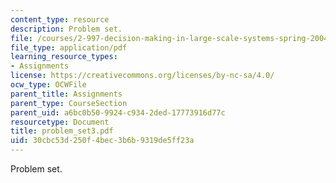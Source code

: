 ```yaml
---
content_type: resource
description: Problem set.
file: /courses/2-997-decision-making-in-large-scale-systems-spring-2004/30cbc53d250f4bec3b6b9319de5ff23a_problem_set3.pdf
file_type: application/pdf
learning_resource_types:
- Assignments
license: https://creativecommons.org/licenses/by-nc-sa/4.0/
ocw_type: OCWFile
parent_title: Assignments
parent_type: CourseSection
parent_uid: a6bc0b50-9924-c934-2ded-17773916d77c
resourcetype: Document
title: problem_set3.pdf
uid: 30cbc53d-250f-4bec-3b6b-9319de5ff23a
---
```

Problem set.